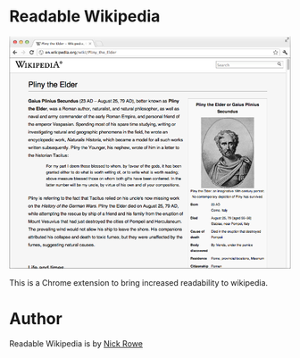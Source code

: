 # Readable Wikipedia

![Example of Readable Wikipedia](example-screenshot.png)

This is a Chrome extension to bring increased readability to wikipedia.

# Author

Readable Wikipedia is by [Nick Rowe](http://dcxn.com)
